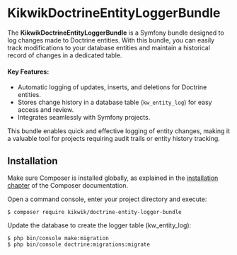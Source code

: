 KikwikDoctrineEntityLoggerBundle
================================

The **KikwikDoctrineEntityLoggerBundle** is a Symfony bundle designed to log changes made to Doctrine entities. 
With this bundle, you can easily track modifications to your database entities and maintain a historical record of changes in a dedicated table.

#### Key Features:
- Automatic logging of updates, inserts, and deletions for Doctrine entities.
- Stores change history in a database table (`kw_entity_log`) for easy access and review.
- Integrates seamlessly with Symfony projects.

This bundle enables quick and effective logging of entity changes, making it a valuable tool for projects requiring audit trails or entity history tracking.


Installation
------------

Make sure Composer is installed globally, as explained in the
[installation chapter](https://getcomposer.org/doc/00-intro.md)
of the Composer documentation.

Open a command console, enter your project directory and execute:

```console
$ composer require kikwik/doctrine-entity-logger-bundle
```

Update the database to create the logger table (kw_entity_log):

```console
$ php bin/console make:migration
$ php bin/console doctrine:migrations:migrate
```


